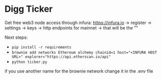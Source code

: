# Digg Ticker

Get free web3 node access through infura: https://infura.io -> register -> settings -> keys -> http endpoints for mainnet -> that will be the "<INFURA HOST URL>" 

Next steps:

* `pip install -r requirements`
* `brownie add networks Ethereum alchemy chainid=1 host="<INFURA HOST URL>" explorer="https://api.etherscan.io/api"`
* `python ticker.py`

if you use another name for the brownie network change it in the .env file
